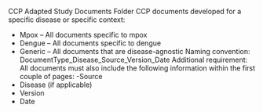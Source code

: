 CCP Adapted Study Documents Folder
CCP documents developed for a specific disease or specific context:
- Mpox – All documents specific to mpox
- Dengue – All documents specific to dengue
- Generic – All documents that are disease-agnostic
Naming convention:  DocumentType_Disease_Source_Version_Date
Additional requirement:
All documents must also include the following information within the first couple of pages:
-Source
- Disease (if applicable)
- Version
- Date

